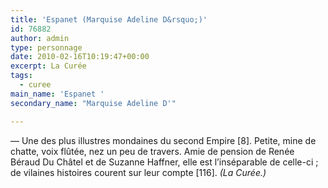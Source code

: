 ```yaml
---
title: 'Espanet (Marquise Adeline D&rsquo;)'
id: 76882
author: admin
type: personnage
date: 2010-02-16T10:19:47+00:00
excerpt: La Curée
tags:
  - curee
main_name: 'Espanet '
secondary_name: "Marquise Adeline D'"

---
```

— Une des plus illustres mondaines du second Empire [8]. Petite, mine de chatte, voix flûtée, nez un peu de travers. Amie de pension de Renée Béraud Du Châtel et de Suzanne Haffner, elle est l&rsquo;inséparable de celle-ci ; de vilaines histoires courent sur leur compte [116]. _(La Curée.)_
